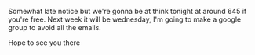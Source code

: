 Somewhat late notice but we're gonna be at think tonight at around 645
if you're free. Next week it will be wednesday, I'm going to make a
google group to avoid all the emails.

Hope to see you there